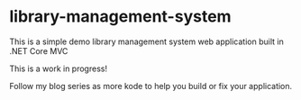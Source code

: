 # library-management-system
This is a simple demo library management system web application built in .NET Core MVC

This is a work in progress!

Follow my blog series as more kode to help you build or fix your application.
